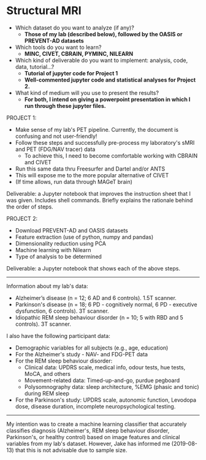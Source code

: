 # Structural MRI


- Which dataset do you want to analyze (if any)? 
  - **Those of my lab (described below), followed by the OASIS or PREVENT-AD datasets**
-	Which tools do you want to learn? 
    - **MINC, CIVET, CBRAIN, PYMINC, NILEARN**
- Which kind of deliverable do you want to implement: analysis, code, data, tutorial...? 
  - **Tutorial of jupyter code for Project 1**
  - **Well-commented jupyter code and statistical analyses for Project 2.** 
- What kind of medium will you use to present the results? 
  - **For both, I intend on giving a powerpoint presentation in which I run through these jupyter files.**


PROJECT 1:  

- Make sense of my lab's PET pipeline. Currently, the document is confusing and not user-friendly! 
- Follow these steps and successfully pre-process my laboratory's sMRI and PET (FDG/NAV tracer) data
  - To achieve this, I need to become comfortable working with CBRAIN and CIVET
-	Run this same data thru Freesurfer and Dartel and/or ANTS
  - This will expose me to the more popular alternative of CIVET
- (If time allows, run data through MAGeT brain)

Deliverable: a Jupyter notebook that improves the instruction sheet that I was given. Includes shell commands. Briefly explains the rationale behind the order of steps.  

PROJECT 2: 

- Download PREVENT-AD and OASIS datasets
- Feature extraction (use of python, numpy and pandas) 
- Dimensionality reduction using PCA
- Machine learning with Nilearn 
- Type of analysis to be determined

Deliverable: a Jupyter notebook that shows each of the above steps. 


---------------------------

Information about my lab's data: 

- Alzheimer’s disease (n = 12; 6 AD and 6 controls). 1.5T scanner. 
- Parkinson's disease (n = 18; 6 PD - cognitively normal, 6 PD - executive dysfunction, 6 controls). 3T scanner. 
- Idiopathic REM sleep behaviour disorder (n = 10; 5 with RBD and 5 controls). 3T scanner. 
 
I also have the following participant data:

- Demographic variables for all subjects (e.g., age, education)
- For the Alzheimer's study - NAV- and FDG-PET data
- For the REM sleep behaviour disorder: 
    - Clinical data: UPDRS scale, medical info, odour tests, hue tests, MoCA, and others
    - Movement-related data: Timed-up-and-go, purdue pegboard
    - Polysomnography data: sleep architecture, %EMG (phasic and tonic) during REM sleep
- For the Parkinson's study: UPDRS scale, autonomic function, Levodopa dose, disease duration, incomplete neuropsychological testing. 

-------------

My intention was to create a machine learning classifier that accurately classifies diagnosis (Alzheimer's, REM sleep behaviour disorder, Parkinson's, or healthy control) based on image features and clinical variables from my lab's dataset. However, Jake has informed me (2019-08-13) that this is not advisable due to sample size.   
